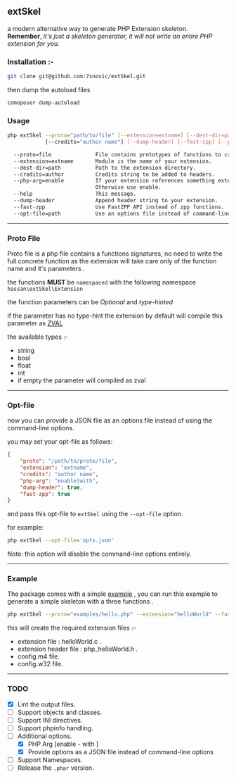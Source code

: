 ## extSkel

a modern alternative way to generate PHP Extension skeleton.  
**Remember**, *it's just a skeleton generator, it will not write an entire PHP
extension for you.*

### Installation :-

```sh
git clone git@github.com:7snovic/extSkel.git
```

then dump the autoload files

```sh
comoposer dump-autoload
```

### Usage

```sh
php extSkel --proto="path/to/file" [--extension=extname] [--dest-dir=path]
            [--credits="author name"] [--dump-header] [--fast-zpp] [--php-arg="with|enable"]

  --proto=file              File contains prototypes of functions to create.
  --extension=extname       Module is the name of your extension.
  --dest-dir=path           Path to the extension directory.
  --credits=author          Credits string to be added to headers.
  --php-arg=enable          If your extension references something external, use with
                            Otherwise use enable.
  --help                    This message.
  --dump-header             Append header string to your extension.
  --fast-zpp                Use FastZPP API instead of zpp functions.
  --opt-file=path           Use an options file instead of command-line args.
```

---

### Proto File

Proto file is a php file contains a functions signatures, no need to write the
full concrete function as the extension will take care only of the function
name and it's parameters .

the functions **MUST** be `namespaced` with the following
namespace `hassan\extSkel\Extension`

the function parameters can be *Optional* and *type-hinted*

if the parameter has no type-hint the extension by default will compile this parameter as [ZVAL](http://www.phpinternalsbook.com/php7/internal_types/zvals.html)

the available types :-

- string
- bool
- float
- int
- if empty the parameter will compiled as zval

---

### Opt-file

now you can provide a JSON file as an options file instead of using the command-line options.


you may set your opt-file as follows:
```json
{
    "proto": "/path/to/proto/file",
    "extension": "extname",
    "credits": "author name",
    "php-arg": "enable|with",
    "dump-header": true,
    "fast-zpp": true
}
```

and pass this opt-file to `extSkel` using the `--opt-file` option.

for example:

```bash
php extSkel --opt-file='opts.json'
```

Note: this option will disable the command-line options entirely.

---

### Example

The package comes with a simple
[example](https://github.com/7snovic/extSkel/blob/master/examples/hello.php) ,
you can run this example to generate
 a simple skeleton with a three functions .

```sh
php extSkel --proto="examples/hello.php" --extension="helloWorld" --fast-zpp
```

this will create the required extension files :-
- extension file : helloWorld.c .
- extension header file : php_helloWorld.h .
- config.m4 file.
- config.w32 file.

---

### TODO

- [x] Lint the output files.
- [ ] Support objects and classes.
- [ ] Support INI directives.
- [ ] Support phpinfo handling.
- [ ] Additional options.
    - [x] PHP Arg [enable - with ]
    - [x] Provide options as a JSON file instead of command-line options
- [ ] Support Namespaces.
- [ ] Release the `.phar` version.
